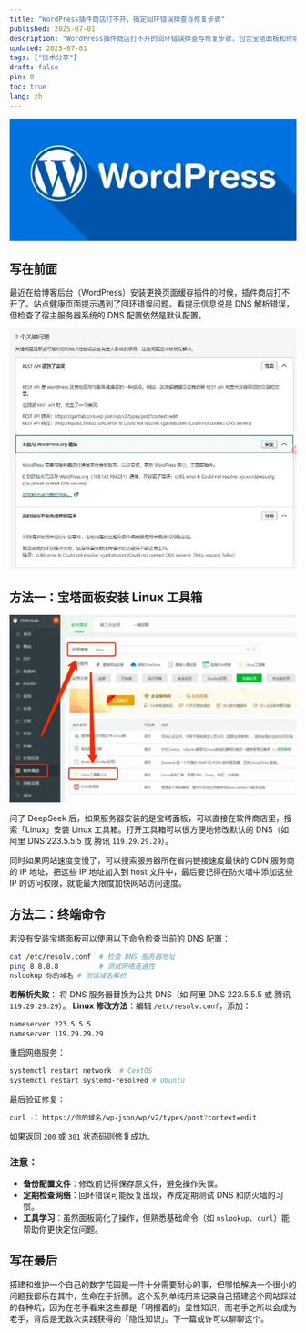 ```yaml
---
title: "WordPress插件商店打不开，搞定回环错误排查与修复步骤"
published: 2025-07-01
description: "WordPress插件商店打不开的回环错误排查与修复步骤，包含宝塔面板和终端命令两种解决方案。"
updated: 2025-07-01
tags: ["技术分享"]
draft: false
pin: 0
toc: true
lang: zh
---
```

![封面](./_images/WordPress插件商店打不开，搞定回环错误排查与修复步骤-1754594730853.webp)
## 写在前面

最近在给博客后台（WordPress）安装更换页面缓存插件的时候，插件商店打不开了。站点健康页面提示遇到了回环错误问题。看提示信息说是 DNS 解析错误，但检查了宿主服务器系统的 DNS 配置依然是默认配置。

![回环错误提示](./_images/WordPress插件商店打不开，搞定回环错误排查与修复步骤-1754594749932.webp)

## 方法一：宝塔面板安装 Linux 工具箱

![宝塔面板工具箱](./_images/WordPress插件商店打不开，搞定回环错误排查与修复步骤-1754594761033.webp)

问了 DeepSeek 后，如果服务器安装的是宝塔面板，可以直接在软件商店里，搜索「Linux」安装 Linux 工具箱。打开工具箱可以很方便地修改默认的 DNS（如阿里 DNS 223.5.5.5 或 腾讯 `119.29.29.29`）。

同时如果网站速度变慢了，可以搜索服务器所在省内链接速度最快的 CDN 服务商的 IP 地址，把这些 IP 地址加入到 host 文件中，最后要记得在防火墙中添加这些 IP 的访问权限，就能最大限度加快网站访问速度。

## 方法二：终端命令

若没有安装宝塔面板可以使用以下命令检查当前的 DNS 配置：

```bash
cat /etc/resolv.conf  # 检查 DNS 服务器地址
ping 8.8.8.8          # 测试网络连通性
nslookup 你的域名 # 测试域名解析
```

**若解析失败**：
将 DNS 服务器替换为公共 DNS（如 阿里 DNS 223.5.5.5 或 腾讯 `119.29.29.29`）。
**Linux 修改方法**：编辑 `/etc/resolv.conf`，添加：

```bash
nameserver 223.5.5.5
nameserver 119.29.29.29
```

重启网络服务：

```bash
systemctl restart network  # CentOS
systemctl restart systemd-resolved # Ubuntu
```

最后验证修复：

```bash
curl -I https://你的域名/wp-json/wp/v2/types/post?context=edit
```

如果返回 `200` 或 `301` 状态码则修复成功。

### 注意：

- **备份配置文件**：修改前记得保存原文件，避免操作失误。
- **定期检查网络**：回环错误可能反复出现，养成定期测试 DNS 和防火墙的习惯。
- **工具学习**：虽然面板简化了操作，但熟悉基础命令（如 `nslookup`、`curl`）能帮助你更快定位问题。

## 写在最后

搭建和维护一个自己的数字花园是一件十分需要耐心的事，但哪怕解决一个很小的问题我都乐在其中，生命在于折腾。这个系列单纯用来记录自己搭建这个网站踩过的各种坑，因为在老手看来这些都是「明摆着的」显性知识，而老手之所以会成为老手，背后是无数次实践获得的「隐性知识」。下一篇或许可以聊聊这个。